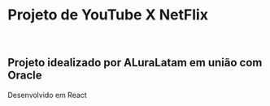 <h1>Projeto de YouTube X NetFlix</h1>
<br>
<h2>Projeto idealizado por ALuraLatam em união com Oracle</h2>
<p>Desenvolvido em React</p>
